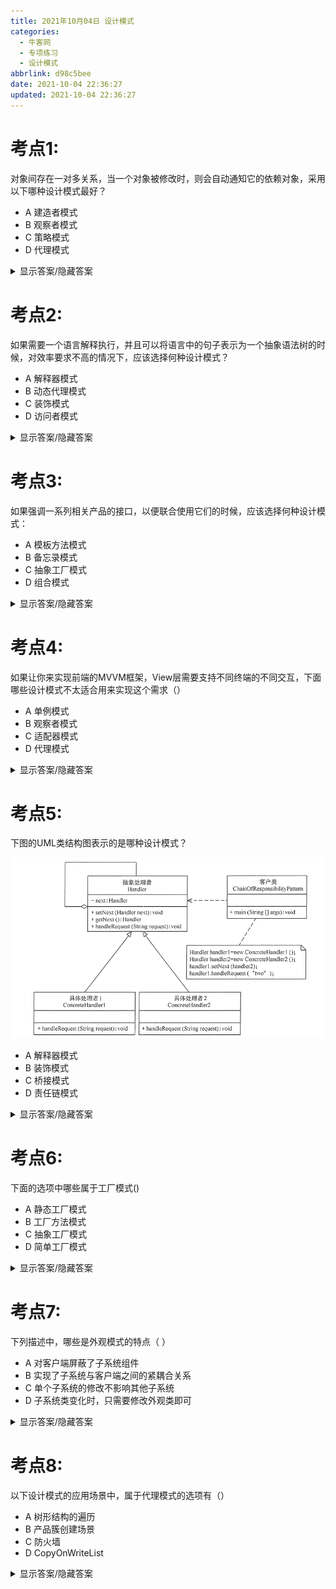 ```yaml
---
title: 2021年10月04日 设计模式
categories:
  - 牛客网
  - 专项练习
  - 设计模式
abbrlink: d98c5bee
date: 2021-10-04 22:36:27
updated: 2021-10-04 22:36:27
---
```

# 考点1:
对象间存在一对多关系，当一个对象被修改时，则会自动通知它的依赖对象，采用以下哪种设计模式最好？
- A 建造者模式
- B 观察者模式
- C 策略模式
- D 代理模式

<details><summary>显示答案/隐藏答案</summary>正确答案: B</details>


# 考点2:
如果需要一个语言解释执行，并且可以将语言中的句子表示为一个抽象语法树的时候，对效率要求不高的情况下，应该选择何种设计模式？
- A 解释器模式
- B 动态代理模式
- C 装饰模式
- D 访问者模式

<details><summary>显示答案/隐藏答案</summary>正确答案: A</details>


# 考点3:
如果强调一系列相关产品的接口，以便联合使用它们的时候，应该选择何种设计模式：
- A 模板方法模式
- B 备忘录模式
- C 抽象工厂模式
- D 组合模式

<details><summary>显示答案/隐藏答案</summary>正确答案: C</details>


# 考点4:
如果让你来实现前端的MVVM框架，View层需要支持不同终端的不同交互，下面哪些设计模式不太适合用来实现这个需求（）
- A 单例模式
- B 观察者模式
- C 适配器模式
- D 代理模式

<details><summary>显示答案/隐藏答案</summary>正确答案: A</details>


# 考点5:
下图的UML类结构图表示的是哪种设计模式？

![img](https://raw.githubusercontent.com/lanlan2017/images/master/Blog/Sum/20211004223947.png)

- A 解释器模式
- B 装饰模式
- C 桥接模式
- D 责任链模式

<details><summary>显示答案/隐藏答案</summary>正确答案: D</details>

# 考点6:
下面的选项中哪些属于工厂模式()
- A 静态工厂模式
- B 工厂方法模式
- C 抽象工厂模式
- D 简单工厂模式

<details><summary>显示答案/隐藏答案</summary>正确答案: BCD</details>


# 考点7:
下列描述中，哪些是外观模式的特点（      ）
- A 对客户端屏蔽了子系统组件
- B 实现了子系统与客户端之间的紧耦合关系
- C 单个子系统的修改不影响其他子系统
- D 子系统类变化时，只需要修改外观类即可

<details><summary>显示答案/隐藏答案</summary>正确答案: ACD</details>

# 考点8:
以下设计模式的应用场景中，属于代理模式的选项有（）
- A 树形结构的遍历
- B 产品簇创建场景
- C 防火墙
- D CopyOnWriteList

<details><summary>显示答案/隐藏答案</summary>正确答案: CD</details>


